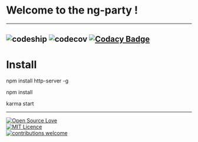 # Welcome to the ng-party ! 
---

![codeship](https://codeship.com/projects/13985450-0d74-0134-3652-367f13c030d3/status?branch=master "CodeShip")
![codecov](https://codecov.io/bb/tabkram/ng-party/coverage.svg?precision=2 "Codecov")
[![Codacy Badge](https://api.codacy.com/project/badge/Grade/392a8e9fc9a242509ed293e3e5a0c0fa)](https://www.codacy.com?utm_source=git@bitbucket.org&amp;utm_medium=referral&amp;utm_content=tabkram/ng-party&amp;utm_campaign=Badge_Grade)
---

# Install

npm install http-server -g

npm install

karma start


---
[![Open Source Love](https://badges.frapsoft.com/os/v2/open-source.png?v=103)](https://github.com/ellerbrock/open-source-badge/)    
[![MIT Licence](https://badges.frapsoft.com/os/mit/mit.png?v=103)](https://opensource.org/licenses/mit-license.php)  
[![contributions welcome](https://img.shields.io/badge/contributions-welcome-brightgreen.svg?style=flat)](https://github.com/dwyl/esta/issues)

